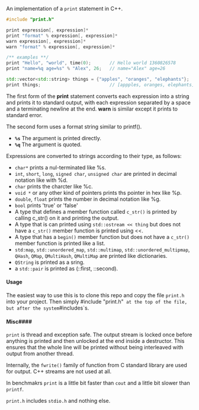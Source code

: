 An implementation of a `print` statement in C++.

```C++
#include "print.h"

print expression[, expression]*
print "format" % expression[, expression]*
warn expression[, expression]*
warn "format" % expression[, expression]*

/** examples **/
print "Hello", "world", time(0);       // Hello world 1360826578
print "name=%q age=%s" % "Alex", 26;   // name="Alex" age=26

std::vector<std::string> things = {"apples", "oranges", "elephants"};
print things;                          // [appples, oranges, elephants]

```
The first form of the **print** statement converts each expression into a string and prints it to standard output, with each expression separated by a space and a terminating newline at the end.
**warn** is similar except it prints to standard error.

The second form uses a format string similar to printf().

- <code>**%s**</code> The argument is printed directly.
- <code>**%q**</code> The argument is quoted.

Expressions are converted to strings according to their type, as follows:

- `char*` prints a nul-terminated like %s.
- `int`, `short`, `long`, `signed char`, `unsigned char` are printed in decimal notation like with %d.
- `char` prints the charcter like %c.
- `void *` or any other kind of pointers prints ths pointer in hex like %p.
- `double`, `float` prints the number in decimal notation like %g.
- `bool` prints 'true' or 'false'
- A type that defines a member function called `c_str()` is printed by calling c_str() on it and printing the output.
- A type that is can printed using `std::ostream << thing` but does not have a `c_str()` member function is printed using <<.
- A type that has a `begin()` member function but does not have a `c_str()` member function is printed like a list.
- `std:map`, `std::unordered_map`, `std::multimap`, `std::unordered_multipmap`, `QHash`, `QMap`, `QMultiHash`, `QMultiMap` are printed like dictionaries.
- `QString` is printed as a sring.
- a `std::pair` is printed as (::first, ::second).


#### Usage ####
The easiest way to use this is to clone this repo and copy the file `print.h` into your project.
Then simply
    #include "print.h"` 
at the top of the file, but after the system `#includes`s.

#### Misc####
`print` is thread and exception safe.
The output stream is locked once before anything is printed and then unlocked at the end inside a destructor. This ensures that the whole line will be printed without being interleaved with output from another thread.

Internally, the `fwrite()` family of function from C standard library are used for output. C++ streams are not used at all.

In benchmakrs `print` is a little bit faster than `cout` and a little bit slower than `printf`.

`print.h` includes `stdio.h` and nothing else.

